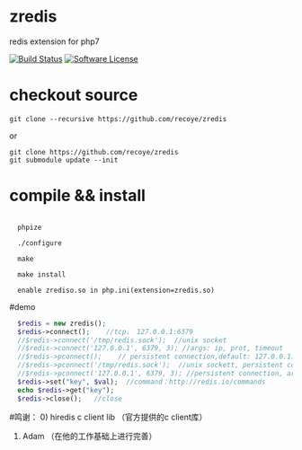# zredis
redis extension for php7

[![Build Status](https://secure.travis-ci.org/recoye/zredis.svg?branch=master)](http://travis-ci.org/recoye/zredis)
[![Software License](https://img.shields.io/badge/license-MIT-brightgreen.svg?style=flat)](http://gabrielrcouto.mit-license.org/)

# checkout source
~~~
git clone --recursive https://github.com/recoye/zredis
~~~

or 

~~~
git clone https://github.com/recoye/zredis
git submodule update --init
~~~
# compile && install
~~~

  phpize
  
  ./configure
  
  make
  
  make install
  
  enable zrediso.so in php.ini(extension=zredis.so)
  ~~~
  
#demo
  ```php
    $redis = new zredis();
    $redis->connect();    //tcp， 127.0.0.1:6379
    //$redis->connect('/tmp/redis.sock');  //unix socket
    //$redis->connect('127.0.0.1', 6379, 3); //args: ip, prot, timeout
    //$redis->pconnect();    // persistent connection,default: 127.0.0.1:6379
    //$redis->pconnect('/tmp/redis.sock');  //unix sockett, persistent connection,
    //$redis->pconnect('127.0.0.1', 6379, 3); //persistent connection, args:ip, port, timeout
    $redis->set("key", $val);  //command：http://redis.io/commands
    echo $redis->get("key");
    $redis->close();   //close
  ```
  
  
#鸣谢：
  0) hiredis c client lib  （官方提供的c client库）
  
  1) Adam （在他的工作基础上进行完善） 
  
  
  
